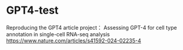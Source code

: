 # GPT4-test
Reproducing the GPT4 article project：
Assessing GPT-4 for cell type annotation in single-cell RNA-seq analysis
https://www.nature.com/articles/s41592-024-02235-4
